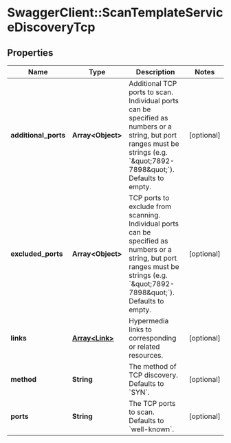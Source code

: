 # SwaggerClient::ScanTemplateServiceDiscoveryTcp

## Properties
Name | Type | Description | Notes
------------ | ------------- | ------------- | -------------
**additional_ports** | **Array&lt;Object&gt;** | Additional TCP ports to scan. Individual ports can be specified as numbers or a string, but port ranges must be strings (e.g. &#x60;\&quot;7892-7898\&quot;&#x60;). Defaults to empty. | [optional] 
**excluded_ports** | **Array&lt;Object&gt;** | TCP ports to exclude from scanning. Individual ports can be specified as numbers or a string, but port ranges must be strings (e.g. &#x60;\&quot;7892-7898\&quot;&#x60;). Defaults to empty. | [optional] 
**links** | [**Array&lt;Link&gt;**](Link.md) | Hypermedia links to corresponding or related resources. | [optional] 
**method** | **String** | The method of TCP discovery. Defaults to &#x60;SYN&#x60;. | [optional] 
**ports** | **String** | The TCP ports to scan. Defaults to &#x60;well-known&#x60;. | [optional] 

